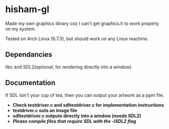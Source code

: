 # hisham-gl

Made my own graphics library coz I can't get graphics.h to work properly on my system.

Tested on Arch Linux (6.7.3), but should work on any Linux machine.

## Dependancies

libc and SDL2(optional; for rendering directly into a window)

## Documentation

If SDL isin't your cup of tea, then you can output your artwork as a ppm file.

- **Check testdriver.c and sdltestdriver.c for implementation instructions**
- **testdriver.c outs an image file** <br>
- **sdltestdriver.c outputs directly into a window (needs SDL2)** <br>
- **_Please compile files that require SDL with the -lSDL2 flag_**

<!-- ### - For rendering into a window (SDL needed)

##### void *initialiseWindow(char *WINDOW_NAME, int WINDOW_WIDTH, int WINDOW_HEIGHT)


##### int fillWindow(void \*window, uint32_t color)

##### int putPixelWindow(SDL_Window \*window, int x, int y, \_\_uint32_t color)

##### void waitTillClose(SDL_Window \*window)

### - For rendering into an image file

##### void \*createCanvas(int height, int width)

##### void fillCanvas(**uint32_t \*canvas, size_t height, size_t width, **uint32_t color)

##### int putPixel(**uint32_t \*canvas, int x, int y, size_t WIDTH, size_t HEIGHT, **uint32_t color)

##### void drawx(**uint32_t \*canvas, int x_coordinate, size_t WIDTH, size_t HEIGHT, **uint32_t color)

##### int savePPM(\_\_uint32_t *canvas, size_t width, size_t height, char *filepath) -->
